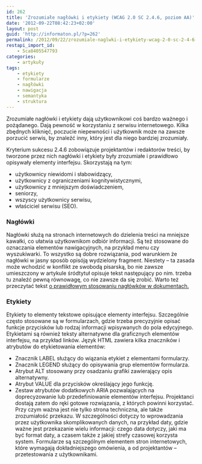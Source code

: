 ```yaml
---
id: 262
title: 'Zrozumiałe nagłówki i etykiety (WCAG 2.0 SC 2.4.6, poziom AA)'
date: '2012-09-22T08:42:23+02:00'
layout: post
guid: 'http://informaton.pl/?p=262'
permalink: /2012/09/22/zrozumiale-naglwki-i-etykiety-wcag-2-0-sc-2-4-6-poziom-aa/
restapi_import_id:
    - 5ca8405547793
categories:
    - artykuły
tags:
    - etykiety
    - formularze
    - nagłówki
    - nawigacja
    - semantyka
    - struktura
---
```


Zrozumiałe nagłówki i etykiety dają użytkownikowi coś bardzo ważnego i pożądanego. Dają pewność w korzystaniu z serwisu internetowego. Kilka zbędnych kliknięć, poczucie niepewności i użytkownik może na zawsze porzucić serwis, by znaleźć inny, który jest dla niego bardziej zrozumiały.

Kryterium sukcesu 2.4.6 zobowiązuje projektantów i redaktorów treści, by tworzone przez nich nagłówki i etykiety były zrozumiałe i prawidłowo opisywały elementy interfejsu. Skorzystają na tym:

- użytkownicy niewidomi i słabowidzący,
- użytkownicy z ograniczeniami kognitywistycznymi,
- użytkownicy z mniejszym doświadczeniem,
- seniorzy,
- wszyscy użytkownicy serwisu,
- właściciel serwisu (SEO).

### Nagłówki

Nagłówki służą na stronach internetowych do dzielenia treści na mniejsze kawałki, co ułatwia użytkownikom odbiór informacji. Są też stosowane do oznaczania elementów nawigacyjnych, na przykład menu czy wyszukiwarki. To wszystko są dobre rozwiązania, pod warunkiem że nagłówki w jasny sposób opisóją wydzielony fragment. Niestety – ta zasada może wchodzić w konflikt ze swobodą pisarską, bo nie zawsze umieszczony w artykule śródtytuł opisuje tekst następujący po nim. trzeba tu znaleźć pewną równowagę, co nie zawsze da się zrobić. Warto też przeczytać tekst [o prawidłowym stosowaniu nagłówków w dokumentach.](http://informaton.pl/?p=100)

### Etykiety

Etykiety to elementy tekstowe opisujące elementy interfejsu. Szczególnie często stosowane są w formularzach, gdzie trzeba precyzyjnie opisać funkcje przycisków lub rodzaj informacji wpisywanych do pola edycyjnego. Etykietami są również teksty alternatywne dla graficznych elementów interfejsu, na przykład linków. Język HTML zawiera kilka znaczników i atrybutów do etykietowania elementów:

- Znacznik LABEL służący do wiązania etykiet z elementami formularzy.
- Znacznik LEGEND służący do opisywania grup elementów formularza.
- Atrybut ALT stosowany przy osadzaniu grafiki zawierający opis alternatywny.
- Atrybut VALUE dla przycisków określający jego funkcję.
- Zestaw atrybutów dodatkowych ARIA pozwalających na doprecyzowanie lub przedefiniowanie elementów interfejsu. Projektanci dostają zatem do ręki gotowe rozwiązania, z których powinni korzystać. Przy czym ważna jest nie tylko strona techniczna, ale także zrozumiałość przekazu. W szczególności dotyczy to wprowadzania przez użytkownika skomplikowanych danych, na przykład daty, gdzie ważne jest przekazanie wielu informacji: czego data dotyczy, jaki ma być format daty, a czasem także z jakiej strefy czasowej korzysta system. Formularze są szczególnym elementem stron internetowych, które wymagają dokładniejszego omówienia, a od projektantów – przetestowania z użytkownikami.